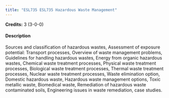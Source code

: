 ```yaml
---
title: "ESL735 ESL735 Hazardous Waste Management"
---
```

**Credits:** 3 (3-0-0)

#### Description
Sources and classification of hazardous wastes, Assessment of exposure potential: Transport processes, Overview of waste management problems, Guidelines for handling hazardous wastes, Energy from organic hazardous wastes, Chemical waste treatment processes, Physical waste treatment processes, Biological waste treatment processes, Thermal waste treatment processes, Nuclear waste treatment processes, Waste elimination option, Domestic hazardous waste, Hazardous waste management options, Toxic metallic waste, Biomedical waste, Remediation of hazardous waste contaminated soils, Engineering issues in waste remediation, case studies.